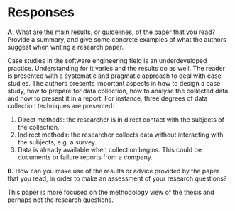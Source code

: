 # Responses

**A.** What are the main results, or guidelines, of the paper that you read?
Provide a summary, and give some concrete examples of what the authors suggest
when writing a research paper.

Case studies in the software engineering field is an underdeveloped practice.
Understanding for it varies and the results do as well. The reader is presented
with a systematic and pragmatic approach to deal with case studies. The authors
presents important aspects in how to design a case study, how to prepare for
data collection, how to analyse the collected data and how to present it in a
report. For instance, three degrees of data collection techniques are presented:

1. Direct methods: the researcher is in direct contact with the subjects of the
   collection.
2. Indirect methods: the researcher collects data without interacting with the
   subjects, e.g. a survey.
3. Data is already available when collection begins. This could be documents or
   failure reports from a company.

**B.** How can you make use of the results or advice provided by the paper that
you read, in order to make an assessment of your research questions?

This paper is more focused on the methodology view of the thesis and perhaps
not the research questions.
